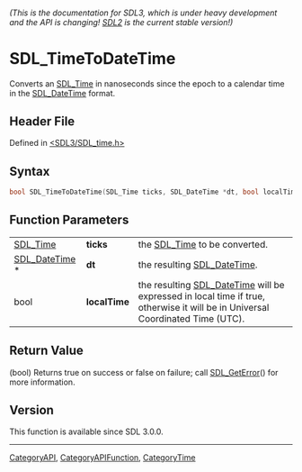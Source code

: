 ###### (This is the documentation for SDL3, which is under heavy development and the API is changing! [SDL2](https://wiki.libsdl.org/SDL2/) is the current stable version!)
# SDL_TimeToDateTime

Converts an [SDL_Time](SDL_Time) in nanoseconds since the epoch to a calendar time in the [SDL_DateTime](SDL_DateTime) format.

## Header File

Defined in [<SDL3/SDL_time.h>](https://github.com/libsdl-org/SDL/blob/main/include/SDL3/SDL_time.h)

## Syntax

```c
bool SDL_TimeToDateTime(SDL_Time ticks, SDL_DateTime *dt, bool localTime);
```

## Function Parameters

|                                |               |                                                                                                                                               |
| ------------------------------ | ------------- | --------------------------------------------------------------------------------------------------------------------------------------------- |
| [SDL_Time](SDL_Time)           | **ticks**     | the [SDL_Time](SDL_Time) to be converted.                                                                                                     |
| [SDL_DateTime](SDL_DateTime) * | **dt**        | the resulting [SDL_DateTime](SDL_DateTime).                                                                                                   |
| bool                           | **localTime** | the resulting [SDL_DateTime](SDL_DateTime) will be expressed in local time if true, otherwise it will be in Universal Coordinated Time (UTC). |

## Return Value

(bool) Returns true on success or false on failure; call
[SDL_GetError](SDL_GetError)() for more information.

## Version

This function is available since SDL 3.0.0.

----
[CategoryAPI](CategoryAPI), [CategoryAPIFunction](CategoryAPIFunction), [CategoryTime](CategoryTime)

